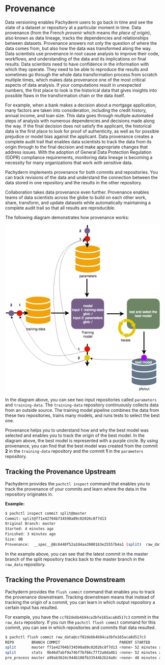 # Provenance

Data versioning enables Pachyderm users to go back in time and see the state
of a dataset or repository at a particular moment in time. Data provenance
(from the French *provenir* which means *the place of origin*),
also known as data lineage, tracks the dependencies and relationships
between datasets. Provenance answers not only the question of
where the data comes from, but also how the data was transformed along
the way. Data scientists use provenance in root cause analysis to improve
their code, workflows, and understanding of the data and its implications
on final results. Data scientists need
to have confidence in the information with which they operate. They need
to be able to reproduce the results and sometimes go through the whole
data transformation process from scratch multiple times, which makes data
provenance one of the most critical aspects of data analysis. If your
computations result in unexpected numbers, the first place to look
is the historical data that gives insights into possible flaws in the
transformation chain or the data itself.

For example, when a bank makes a decision about a mortgage
application, many factors are taken into consideration, including the
credit history, annual income, and loan size. This data goes through multiple
automated steps of analysis with numerous dependencies and decisions made
along the way. If the final decision does not satisfy the applicant,
the historical data is the first place to look for proof of authenticity,
as well as for possible prejudice or model bias against the applicant.
Data provenance creates a complete audit trail that enables data scientists
to track the data from its origin through to the final decision and make
appropriate changes that address issues. With the adoption of General Data
Protection Regulation (GDPR) compliance requirements, monitoring data lineage
is becoming a necessity for many organizations that work with sensitive data.

Pachyderm implements provenance for both commits and repositories.
You can track revisions of the data and
understand the connection between the data stored in one repository
and the results in the other
repository.

Collaboration takes data provenance even further. Provenance enables teams
of data scientists across the globe to build on each other work, share,
transform, and update datasets while automatically maintaining a
complete audit trail so that all results are reproducible.

The following diagram demonstrates how provenance works:

![Provenance example](../../images/provenance.png)

In the diagram above, you can see two input repositories called `parameters`
and `training-data`. The `training-data` repository continuously collects
data from an outside source. The training model pipeline combines the
data from these two repositories, trains many models, and runs tests to select the best
one.

Provenance helps you to understand how and why the best model was
selected and enables you to track the origin of the best model.
In the diagram above, the best model is represented with a purple
circle. By using provenance, you can find that the best model was
created from the commit **2** in the `training-data` repository
and the commit **1** in the `parameters` repository.

## Tracking the Provenance Upstream

Pachyderm provides the `pachctl inspect` command that enables you to track
the provenance of your commits and learn where the data in the repository
originates in.

**Example:**

```bash
$ pachctl inspect commit split@master
Commit: split@f71e42704b734598a89c02026c8f7d13
Original Branch: master
Started: 4 minutes ago
Finished: 3 minutes ago
Size: 0B
Provenance:  __spec__@8c6440f52a2d4aa3980163e25557b4a1 (split)  raw_data@ccf82debb4b94ca3bfe165aca8d517c3 (master)
```

In the example above, you can see that the latest commit in the master
branch of the split repository tracks back to the master branch in the
`raw_data` repository.

## Tracking the Provenance Downstream

Pachyderm provides the `flush commit` command that enables you
to track the provenance downstream. Tracking downstream means that instead of
tracking the origin of a commit, you can learn in which output repository
a certain input has resulted.

For example, you have the `ccf82debb4b94ca3bfe165aca8d517c3` commit in
the `raw_data` repository. If you run the `pachctl flush commit` command
for this commit, you can see in which repositories and commits that data
resulted.

```bash
$ pachctl flush commit raw_data@ccf82debb4b94ca3bfe165aca8d517c3
REPO        BRANCH COMMIT                           PARENT STARTED        DURATION       SIZE
split       master f71e42704b734598a89c02026c8f7d13 <none> 52 minutes ago About a minute 25B
split       stats  9b46d7abf9a74bf7bf66c77f2a0da4b1 <none> 52 minutes ago About a minute 15.39MiB
pre_process master a99ab362dc944b108fb33544b2b24a8c <none> 48 minutes ago About a minute 100B
```

